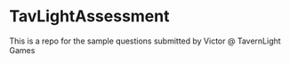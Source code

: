 # TavLightAssessment
This is a repo for the sample questions submitted by Victor @ TavernLight Games
